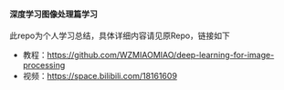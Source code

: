 #### 深度学习图像处理篇学习
此repo为个人学习总结，具体详细内容请见原Repo，链接如下
- 教程：https://github.com/WZMIAOMIAO/deep-learning-for-image-processing
- 视频：https://space.bilibili.com/18161609
